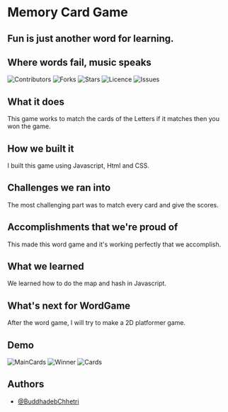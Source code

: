 # Memory Card Game

## Fun is just another word for learning.

## Where words fail, music speaks

![Contributors](https://img.shields.io/github/contributors/Buddhad/Word_Game)
![Forks](https://img.shields.io/github/forks/Buddhad/Word_Game)
![Stars](https://img.shields.io/github/stars/Buddhad/Word_Game)
![Licence](https://img.shields.io/github/license/Buddhad/Word_Game)
![Issues](https://img.shields.io/github/issues/Buddhad/Word_Game)

## What it does

This game works to match the cards of the Letters if it matches then you won the game.

## How we built it

I built this game using Javascript, Html and CSS.

## Challenges we ran into

The most challenging part was to match every card and give the scores.

## Accomplishments that we're proud of

This made this word game and it's working perfectly that we accomplish.

## What we learned

We learned how to do the map and hash in Javascript.

## What's next for WordGame

After the word game, I will try to make a 2D platformer game.

## Demo

![MainCards](https://cdn.discordapp.com/attachments/926055068271251467/946473998198374420/unknown.png)
![Winner](https://cdn.discordapp.com/attachments/926055068271251467/946473919714586674/unknown.png)
![Cards](https://cdn.discordapp.com/attachments/926055068271251467/946473572195508264/unknown.png)

## Authors

- [@BuddhadebChhetri](https://github.com/Buddhad)
